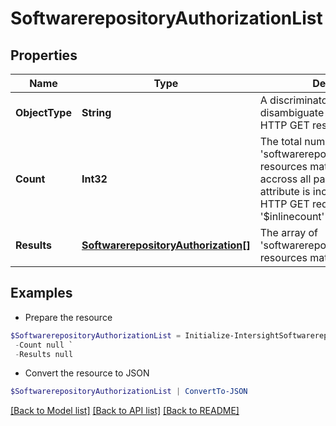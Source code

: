# SoftwarerepositoryAuthorizationList
## Properties

Name | Type | Description | Notes
------------ | ------------- | ------------- | -------------
**ObjectType** | **String** | A discriminator value to disambiguate the schema of a HTTP GET response body. | 
**Count** | **Int32** | The total number of &#39;softwarerepository.Authorization&#39; resources matching the request, accross all pages. The &#39;Count&#39; attribute is included when the HTTP GET request includes the &#39;$inlinecount&#39; parameter. | [optional] 
**Results** | [**SoftwarerepositoryAuthorization[]**](SoftwarerepositoryAuthorization.md) | The array of &#39;softwarerepository.Authorization&#39; resources matching the request. | [optional] 

## Examples

- Prepare the resource
```powershell
$SoftwarerepositoryAuthorizationList = Initialize-IntersightSoftwarerepositoryAuthorizationList  -ObjectType null `
 -Count null `
 -Results null
```

- Convert the resource to JSON
```powershell
$SoftwarerepositoryAuthorizationList | ConvertTo-JSON
```

[[Back to Model list]](../README.md#documentation-for-models) [[Back to API list]](../README.md#documentation-for-api-endpoints) [[Back to README]](../README.md)

